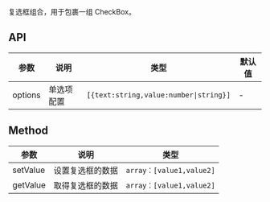 复选框组合，用于包裹一组 CheckBox。

## API

| 参数    | 说明       | 类型                                   | 默认值 |
| ------- | ---------- | -------------------------------------- | ------ |
| options | 单选项配置 | `[{text:string,value:number\|string}]` | -      |

## Method

| 参数     | 说明             | 类型                     |
| -------- | ---------------- | ------------------------ |
| setValue | 设置复选框的数据 | `array：[value1,value2]` |
| getValue | 取得复选框的数据 | `array：[value1,value2]` |
